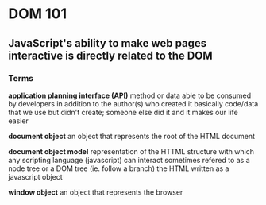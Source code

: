# DOM 101
## JavaScript's ability to make web pages interactive is directly related to the DOM

### Terms

**application planning interface (API)**
method or data able to be consumed by developers in addition to the author(s) who created it
basically code/data that we use but didn't create; someone else did it and it makes our life easier 

**document object**
an object that represents the root of the HTML document

**document object model**
representation of the HTTML structure with which any scripting language (javascript) can interact
sometimes refered to as a node tree or a DOM tree (ie. follow a branch)
the HTML written as a javascript object

**window object**
an object that represents the browser